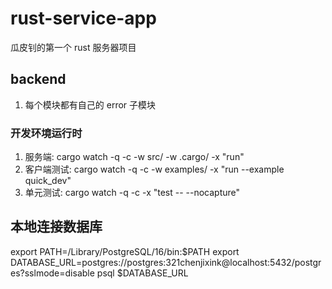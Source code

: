 # rust-service-app
瓜皮钊的第一个 rust 服务器项目

## backend
1. 每个模块都有自己的 error 子模块


### 开发环境运行时
<!-- 
    -q --quiet，表示不打印一些多余的 cargo watch 相关日志
    -c --clear，表示每次执行清空终端信息
    -w --watch [目录]，监控下面的目录，如果发生改变则重新执行
    -x --execute [命令]，执行后面的命令。
-->
1. 服务端: cargo watch -q -c -w src/ -w .cargo/ -x "run"
2. 客户端测试: cargo watch -q -c -w examples/ -x "run --example quick_dev"
3. 单元测试: cargo watch -q -c -x "test -- --nocapture"

## 本地连接数据库
export PATH=/Library/PostgreSQL/16/bin:$PATH
export DATABASE_URL=postgres://postgres:321chenjixink@localhost:5432/postgres?sslmode=disable
psql $DATABASE_URL